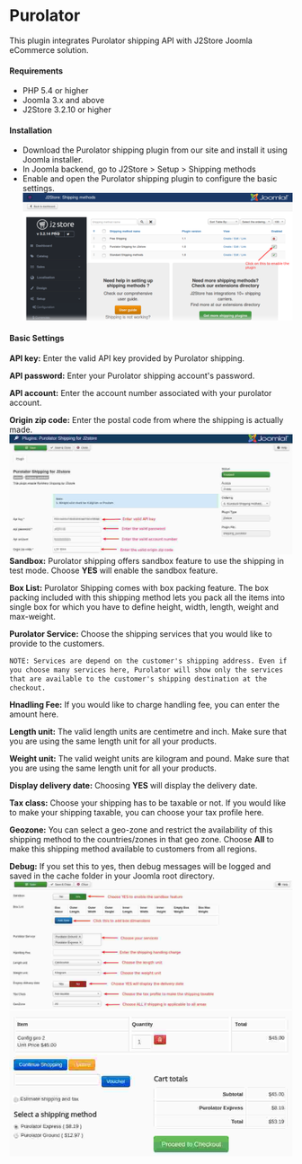 # Purolator

This plugin integrates Purolator shipping API with J2Store Joomla eCommerce solution.

#### Requirements

* PHP 5.4 or higher
* Joomla 3.x and above
* J2Store 3.2.10 or higher

#### Installation

* Download the Purolator shipping plugin from our site and install it using Joomla installer.
* In Joomla backend, go to J2Store > Setup > Shipping methods
* Enable and open the Purolator shipping plugin to configure the basic settings.
![enable](./assets/images/purolator_04.png)

#### Basic Settings

**API key:** Enter the valid API key provided by Purolator shipping.

**API password:** Enter your Purolator shipping account's password.

**API account:** Enter the account number associated with your purolator account.

**Origin zip code:** Enter the postal code from where the shipping is actually made.
![basicsetting_01](./assets/images/purolator_01.jpg)
**Sandbox:** Purolator shipping offers sandbox feature to use the shipping in test mode. Choose **YES** will enable the sandbox feature.

**Box List:** Purolator Shipping comes with box packing feature. The box packing included with this shipping method lets you pack all the items into single box for which you have to define height, width, length, weight and max-weight.

**Purolator Service:** Choose the shipping services that you would like to provide to the customers.

    NOTE: Services are depend on the customer's shipping address. Even if you choose many services here, Purolator will show only the services that are available to the customer's shipping destination at the checkout.

**Hnadling Fee:** If you would like to charge handling fee, you can enter the amount here.

**Length unit:** The valid length units are centimetre and inch. Make sure that you are using the same length unit for all your products.

**Weight unit:** The valid weight units are kilogram and pound. Make sure that you are using the same length unit for all your products.

**Display delivery date:** Choosing **YES** will display the delivery date.

**Tax class:** Choose your shipping has to be taxable or not. If you would like to make your shipping taxable, you can choose your tax profile here.

**Geozone:** You can select a geo-zone and restrict the availability of this shipping method to the countries/zones in that geo zone. Choose **All** to make this shipping method available to customers from all regions.

**Debug:** If you set this to yes, then debug messages will be logged and saved in the cache folder in your Joomla root directory.
![basicsetting_02](./assets/images/purolator_02.jpg)
![frontend](./assets/images/purolator_03.jpg)